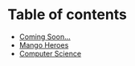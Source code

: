 # Table of contents

* [Coming Soon...](README.md)
* [Mango Heroes](mango-heroes.md)
* [Computer Science](computer-science.md)
